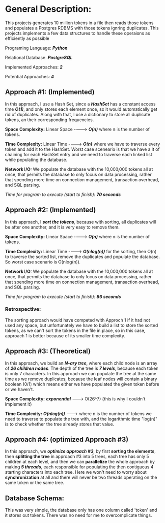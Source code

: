 # General Description:

This projects generates 10 million tokens in a file then reads those tokens and populates a Postgres RDBMS with those tokens ignring duplicates. This projects implements a few data structures to handle these operaions as efficiently as possible

Programing Language: ***Python***

Relational Database: ***PostgreSQL***

Implemented Approaches: ***2***

Potential Approaches: ***4***


## Approach #1: (Implemented)

In this approach, I use a Hash Set, since a ***HashSet*** has a constant access time
***O(1)***, and only stores each element once, so it would automatically get rid of duplicates. Along with that, I use a dictionary to store all duplicate tokens,
an their corresponding frequencies.

**Space Complexity:** Linear Space ----> ***O(n)*** where n is the number of tokens.

**Time Complexity:** Linear Time   ----> ***O(n)*** where we have to traverse every token and add it to the HashSet. Worst case sceneario is that we have a lt of chaining for each HashSet entry and we need to traverse each linked list while populating
the database.

**Network I/O:** We populate the database with the 10,000,000 tokens all at once, that permits the database to only focus on data processing, rather that spending more time on connection management, transaction overhead, and SQL parsing.

*Time for program to execute (start to finish):* ***70 seconds***


## Approach #2: (Implemented)


In this approach, I ***sort the tokens***, because with sorting, all duplicates will be after one another, and it is very easy to remove them.

**Space Complexity:** Linear Space ----> ***O(n)*** where n is the number of tokens.

**Time Complexity:** Linear Time   ----> ***O(nlog(n))*** for the sorting, then O(n) to
traverse the sorted list, remove the duplicates and populate the database. So worst case scenario is O(nlog(n)). 

**Network I/O:** We populate the database with the 10,000,000 tokens all at once, that permits the database to only focus on data processing, rather that spending more time on connection management, transaction overhead, and SQL parsing.

*Time for program to execute (start to finish):* ***86 seconds***	

### Retrospective:

The sorting approach would have competed with Approch 1 if it had not used any space, but unfortunately we have to build a list to store the sorted tokens, as we can't sort the tokens in the file in place, so in this case, approach 1 is better because of its smaller time complexity.



## Approach #3: (Theoretical)


In this approach, we build an ***N-ary tree***, where each child node is an array of ***26 children nodes***. The depth of the tree is ***7 levels***, because each token is only 7 characters. In this approach we can populate the tree at the same time as we remove duplicates, because the leaf nodes will contain a binary boolean (0/1) which means either we have populated the given token before or we haven't.

**Space Complexity:** ***exponential*** ---> O(26^7) {this is why I couldn't implement it}

**Time Complexity:** ***O(nlog(n))*** ---> where n is the number of tokens we need to traverse to populate the tree with, and the logarithmic time "log(n)" is to check whether the tree already stores that value.


## Approach #4: (optimized Approach #3)


In this approach, we ***optimize approach #3***, by first **sorting the elements**, then **splitting the tree** in approach #3 into 5 trees, each tree has only 5 children at each level, and then we can **parallelize** the whole approach by making ***5 threads***, each responsible for populating the then contiguous 4 starting characters into each tree. Here we won't need to worry about **synchronization** at all and there will never be two threads operating on the same token or the same tree.



## Database Schema:


This was very simple, the database only has one column called 'token' and it stores out tokens. There was no need for me to overcomplicate things.
